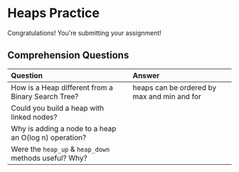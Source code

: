 # Heaps Practice

Congratulations! You're submitting your assignment!

## Comprehension Questions

Question | Answer
:------------- | :-------------
How is a Heap different from a Binary Search Tree? | heaps can be ordered by max and min and for 
Could you build a heap with linked nodes? | 
Why is adding a node to a heap an O(log n) operation? |
Were the `heap_up` & `heap_down` methods useful?  Why? |
